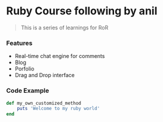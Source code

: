 # Ruby Course following by anil

> This is a series of learnings for RoR

### Features

- Real-time chat engine for comments
- Blog
- Porfolio
- Drag and Drop interface

### Code Example

``` ruby 
def my_own_customized_method
    puts 'Welcome to my ruby world'
end

```
